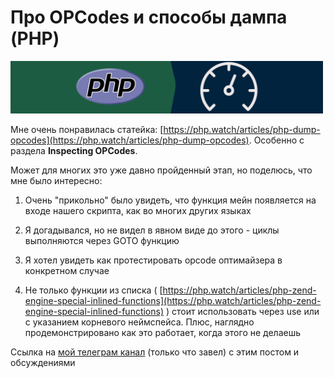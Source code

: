 # Про OPCodes и способы дампа (PHP)

<img src="./php_inspecting_opcodes_1/header.jpg" alt="PHP Performance" width="500">

Мне очень понравилась статейка: [https://php.watch/articles/php-dump-opcodes](https://php.watch/articles/php-dump-opcodes). Особенно с раздела **Inspecting OPCodes**.

Может для многих это уже давно пройденный этап, но поделюсь, что мне было интересно:

1) Очень "прикольно" было увидеть, что функция мейн появляется на входе нашего скрипта, как во многих других языках

2) Я догадывался, но не видел в явном виде до этого - циклы выполняются через GOTO функцию

3) Я хотел увидеть как протестировать opcode оптимайзера в конкретном случае

4) Не только функции из списка ( [https://php.watch/articles/php-zend-engine-special-inlined-functions](https://php.watch/articles/php-zend-engine-special-inlined-functions) ) стоит использовать через use или с указанием корневого неймспейса. Плюс, наглядно продемонстрировано как это работает, когда этого не делаешь

Ссылка на [мой телеграм канал](https://t.me/programming_ionov) (только что завел) с этим постом и обсуждениями